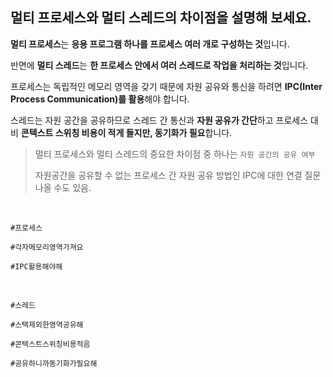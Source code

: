 ## 멀티 프로세스와 멀티 스레드의 차이점을 설명해 보세요.

**멀티 프로세스**는 **응용 프로그램 하나를 프로세스 여러 개로 구성하는 것**입니다.

반면에 **멀티 스레드**는 **한 프로세스 안에서 여러 스레드로 작업을 처리하는 것**입니다.

프로세스는 독립적인 메모리 영역을 갖기 때문에 자원 공유와 통신을 하려면 **IPC(Inter Process Communication)를 활용**해야 합니다.

스레드는 자원 공간을 공유하므로 스레드 간 통신과 **자원 공유가 간단**하고 프로세스 대비 **콘텍스트 스위칭 비용이 적게 들지만, 동기화가 필요**합니다.

> 멀티 프로세스와 멀티 스레드의 중요한 차이점 중 하나는 `자원 공간의 공유 여부`
>
> 자원공간을 공유할 수 없는 프로세스 간 자원 공유 방법인 IPC에 대한 연결 질문 나올 수도 있음.

<br>

`#프로세스`

`#각자메모리영역가져요`

`#IPC활용해야해`

<br>

`#스레드`

`#스택제외한영역공유해`

`#콘텍스트스위칭비용적음`

`#공유하니까동기화가필요해`
